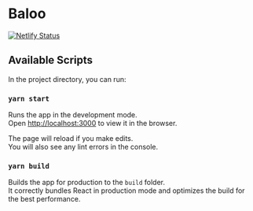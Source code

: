 # Baloo
[![Netlify Status](https://api.netlify.com/api/v1/badges/1e591a42-3480-4c45-ad50-775baff801c1/deploy-status)](https://app.netlify.com/sites/baloo/deploys)

## Available Scripts

In the project directory, you can run:

### `yarn start`

Runs the app in the development mode.\
Open [http://localhost:3000](http://localhost:3000) to view it in the browser.

The page will reload if you make edits.\
You will also see any lint errors in the console.

### `yarn build`

Builds the app for production to the `build` folder.\
It correctly bundles React in production mode and optimizes the build for the best performance.
